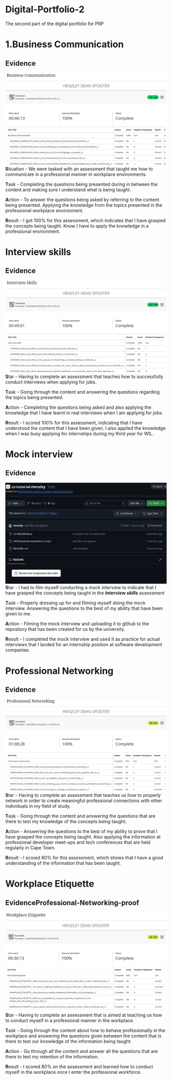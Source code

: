 # Digital-Portfolio-2
The second part of the digital portfolio for PRP

# 1.Business Communication
## Evidence
![Proof of Business Communication](/Business-communication-proof.png)
**S**ituation - We were tasked with an assessment that taught me how to communicate in a professional manner in workplace environments.    

**T**ask - Completing the questions being presented during in between the content and making sure I understand what is being taught.  
 
**A**ction - To answer the questions being asked by referring to the content being presented. Applying the knowledge from the topics presented in the professional
workplace environment.
  
**R**esult - I got 100% for this assessment, which indicates that I have grasped the concepts being taught. Know I have to apply the knowledge in 
a professional environment.


# Interview skills
## Evidence
![Proof of Interview skills](/Interview-skills-proof.png)
**S**tar - Having to complete an assessment that teaches how to successfully conduct interviews when applying for jobs.

**T**ask - Going through the content and answering the questions regarding the topics being presented. 

**A**ction - Completing the questions being asked and also applying the knowledge that I have learnt in real interviews when I am applying for jobs.

**R**esult - I scored 100% for this assessment, indicating that I have understood the content that I have been given. I also applied the knowledge when I was busy
applying for internships during my third year for WIL.

# Mock interview
## Evidence
![Proof of mock interview](/Mock-interview-proof.png)
**S**tar - I had to film myself conducting a mock interview to indicate that I have grasped the concepts being taught in the ***Interview skills*** assessment

**T**ask - Properly dressing up for and filming myself doing the mock interview. Answering the questions to the best of my ability that have been given to me.

**A**ction - Filming the mock interview and uploading it to github to the repository that has been created for us by the university.

**R**esult - I completed the mock interview and used it as practice for actual interviews that I landed for an internship position at software development companies.


# Professional Networking
## Evidence
![Proof of Profession Networking](/Professional-Networking-proof.png)
**S**tar - Having to complete an assessment that teaches us how to properly network in order to create meaningful professional connections with other individuals in 
my field of study.

**T**ask - Going through the content and answering the questions that are there to test my knowledge of the concepts being taught.

**A**ction - Answering the questions to the best of my ability to prove that I have grasped the concepts being taught. 
Also applying the information at professional developer meet-ups and tech conferences that are held regularly in Cape Town.

**R**esult - I scored 80% for this assessment, which shows that I have a good understanding of the information that has been taught. 


# Workplace Etiquette
## EvidenceProfessional-Networking-proof
![Proof of workplace etiquette](Workplace-etiquette-proof.png)
**S**tar - Having to complete an assessment that is aimed at teaching us how to conduct myself in a professional manner in the workplace.

**T**ask - Going through the content about how to behave professionally in the workplace and answering the questions given between the content that is there to test our knowledge of the information 
being taught.

**A**ction - Go through all the content and answer all the questions that are there to test my retention of the information.

**R**esult - I scored 80% on the assessment and learned how to conduct myself in the workplace once I enter the professional workforce.
